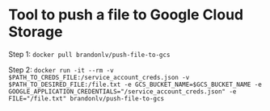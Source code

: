# Tool to push a file to Google Cloud Storage

Step 1:
```docker pull brandonlv/push-file-to-gcs```


Step 2:
```docker run -it --rm -v $PATH_TO_CREDS_FILE:/service_account_creds.json -v $PATH_TO_DESIRED_FILE:/file.txt -e GCS_BUCKET_NAME=$GCS_BUCKET_NAME -e GOOGLE_APPLICATION_CREDENTIALS="/service_account_creds.json" -e FILE="/file.txt" brandonlv/push-file-to-gcs```
